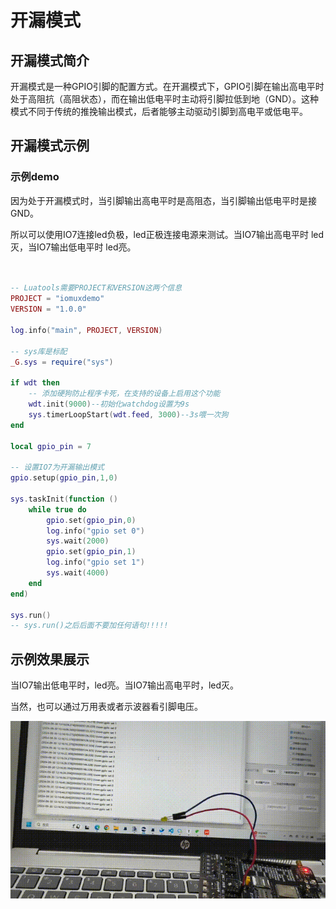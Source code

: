 # 开漏模式

## 开漏模式简介

开漏模式是一种GPIO引脚的配置方式。在开漏模式下，GPIO引脚在输出高电平时处于高阻抗（高阻状态），而在输出低电平时主动将引脚拉低到地（GND）。这种模式不同于传统的推挽输出模式，后者能够主动驱动引脚到高电平或低电平。

## 开漏模式示例

### 示例demo

因为处于开漏模式时，当引脚输出高电平时是高阻态，当引脚输出低电平时是接GND。

所以可以使用IO7连接led负极，led正极连接电源来测试。当IO7输出高电平时 led灭，当IO7输出低电平时 led亮。

```lua


-- Luatools需要PROJECT和VERSION这两个信息
PROJECT = "iomuxdemo"
VERSION = "1.0.0"

log.info("main", PROJECT, VERSION)

-- sys库是标配
_G.sys = require("sys")

if wdt then
    -- 添加硬狗防止程序卡死，在支持的设备上启用这个功能
    wdt.init(9000)--初始化watchdog设置为9s
    sys.timerLoopStart(wdt.feed, 3000)--3s喂一次狗
end

local gpio_pin = 7

-- 设置IO7为开漏输出模式
gpio.setup(gpio_pin,1,0)

sys.taskInit(function ()
    while true do
        gpio.set(gpio_pin,0)
        log.info("gpio set 0")
        sys.wait(2000)
        gpio.set(gpio_pin,1)
        log.info("gpio set 1")
        sys.wait(4000)
    end
end)

sys.run()
-- sys.run()之后后面不要加任何语句!!!!!

```
## 示例效果展示

当IO7输出低电平时，led亮。当IO7输出高电平时，led灭。

当然，也可以通过万用表或者示波器看引脚电压。

![cc](./image/open_drainResultDisplay1.gif)
